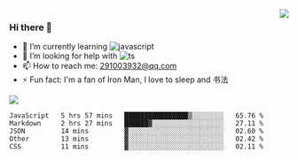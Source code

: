 <img align='right' src='https://github-readme-stats.vercel.app/api?username=niaogege&show_icons=true&theme=radical'/>

### Hi there 👋

- 🌱 I’m currently learning ![javascript](https://img.shields.io/badge/javacript-learn-orange)
- 🤔 I’m looking for help with ![ts](https://img.shields.io/badge/ts-learn-yellow)
- 📫 How to reach me: 291003932@qq.com
- ⚡ Fun fact:  I'm a fan of Iron Man, I love to sleep and 书法

![](https://github-readme-stats.vercel.app/api/top-langs/?username=niaogege&layout=compact)

<!--START_SECTION:waka-->
```text
JavaScript   5 hrs 57 mins   ████████████████▒░░░░░░░░   65.76 % 
Markdown     2 hrs 27 mins   ██████▓░░░░░░░░░░░░░░░░░░   27.11 % 
JSON         14 mins         ▓░░░░░░░░░░░░░░░░░░░░░░░░   02.60 % 
Other        13 mins         ▓░░░░░░░░░░░░░░░░░░░░░░░░   02.42 % 
CSS          11 mins         ▓░░░░░░░░░░░░░░░░░░░░░░░░   02.11 % 
```
<!--END_SECTION:waka-->
